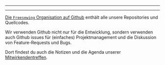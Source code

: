 ***

***

[Die `Freesewing` Organisation auf Github](https://github.com/freesewing/) enthält alle unsere Repositories und Quellcodes.

Wir verwenden Github nicht nur für die Entwicklung, sondern verwenden auch Github issues für (einfaches) Projektmanagement und die Diskussion von Feature-Requests und Bugs.

Dort findest du auch die Notizen und die Agenda unserer [Mitwirkendentreffen](/community/calls/).
